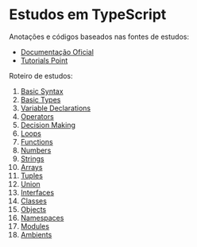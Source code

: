 # Estudos em TypeScript

Anotações e códigos baseados nas fontes de estudos:
 - [Documentação Oficial](https://www.typescriptlang.org/docs/tutorial.html)
 - [Tutorials Point](https://www.tutorialspoint.com/typescript/index.htm)

Roteiro de estudos:

1. [Basic Syntax](https://github.com/PriscylaSantos/estudosTypeScript/tree/master/01%20-%20BasicSyntax) 
1. [Basic Types](https://github.com/PriscylaSantos/estudosTypeScript/tree/master/02%20-%20BasicTypes)
1. [Variable Declarations](https://github.com/PriscylaSantos/estudosTypeScript/tree/master/03%20-%20VariableDeclarations)
1. [Operators](https://github.com/PriscylaSantos/estudosTypeScript/tree/master/04%20-%20Operators)
1. [Decision Making](https://github.com/PriscylaSantos/estudosTypeScript/tree/master/05%20-%20DecisionMaking)
1. [Loops](https://github.com/PriscylaSantos/estudosTypeScript/tree/master/06%20-Loops)
1. [Functions]()
1. [Numbers]()
1. [Strings]()
1. [Arrays]()
1. [Tuples]()
1. [Union]()
1. [Interfaces]()
1. [Classes]()
1. [Objects]()
1. [Namespaces]()
1. [Modules]()
1. [Ambients]()
